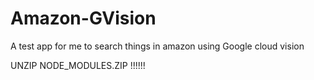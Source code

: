 # Amazon-GVision
A test app for me to search things in amazon using Google cloud vision

UNZIP NODE_MODULES.ZIP !!!!!!
